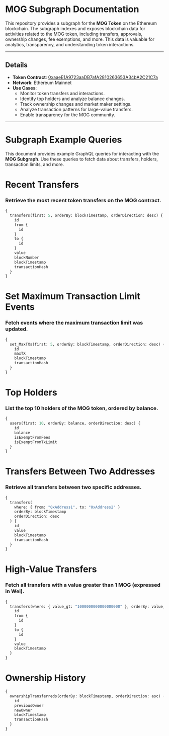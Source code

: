 # **MOG Subgraph Documentation**


This repository provides a subgraph for the **MOG Token** on the Ethereum blockchain. The subgraph indexes and exposes blockchain data for activities related to the MOG token, including transfers, approvals, ownership changes, fee exemptions, and more. This data is valuable for analytics, transparency, and understanding token interactions.

---

## **Details**

- **Token Contract**: [0xaaeE1A9723aaDB7afA2810263653A34bA2C21C7a](https://etherscan.io/token/0xaaeE1A9723aaDB7afA2810263653A34bA2C21C7a)
- **Network**: Ethereum Mainnet
- **Use Cases**:  
  - Monitor token transfers and interactions.  
  - Identify top holders and analyze balance changes.  
  - Track ownership changes and market maker settings.  
  - Analyze transaction patterns for large-value transfers.  
  - Enable transparency for the MOG community.

---

# Subgraph Example Queries

This document provides example GraphQL queries for interacting with the **MOG Subgraph**. Use these queries to fetch data about transfers, holders, transaction limits, and more.


# Recent Transfers
### Retrieve the most recent token transfers on the MOG contract.
```graphql
{
  transfers(first: 5, orderBy: blockTimestamp, orderDirection: desc) {
    id
    from {
      id
    }
    to {
      id
    }
    value
    blockNumber
    blockTimestamp
    transactionHash
  }
}
```

# Set Maximum Transaction Limit Events
### Fetch events where the maximum transaction limit was updated.
```graphql
{
  set_MaxTXs(first: 5, orderBy: blockTimestamp, orderDirection: desc) {
    id
    maxTX
    blockTimestamp
    transactionHash
  }
}
```

# Top Holders
### List the top 10 holders of the MOG token, ordered by balance.
```graphql
{
  users(first: 10, orderBy: balance, orderDirection: desc) {
    id
    balance
    isExemptFromFees
    isExemptFromTxLimit
  }
}
```

# Transfers Between Two Addresses
### Retrieve all transfers between two specific addresses.
```graphql
{
  transfers(
    where: { from: "0xAddress1", to: "0xAddress2" }
    orderBy: blockTimestamp
    orderDirection: desc
  ) {
    id
    value
    blockTimestamp
    transactionHash
  }
}
```

# High-Value Transfers
### Fetch all transfers with a value greater than 1 MOG (expressed in Wei).
```graphql
{
  transfers(where: { value_gt: "1000000000000000000" }, orderBy: value, orderDirection: desc) {
    id
    from {
      id
    }
    to {
      id
    }
    value
    blockTimestamp
  }
}
```

# Ownership History
```graphql
{
  ownershipTransferreds(orderBy: blockTimestamp, orderDirection: asc) {
    id
    previousOwner
    newOwner
    blockTimestamp
    transactionHash
  }
}
```
